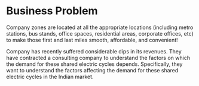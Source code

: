 # Business Problem

Company zones are located at all the appropriate locations (including metro stations, bus stands, office spaces, residential areas, corporate offices, etc) to make those first and last miles smooth, affordable, and convenient!

Company has recently suffered considerable dips in its revenues. They have contracted a consulting company to understand the factors on which the demand for these shared electric cycles depends. Specifically, they want to understand the factors affecting the demand for these shared electric cycles in the Indian market.
